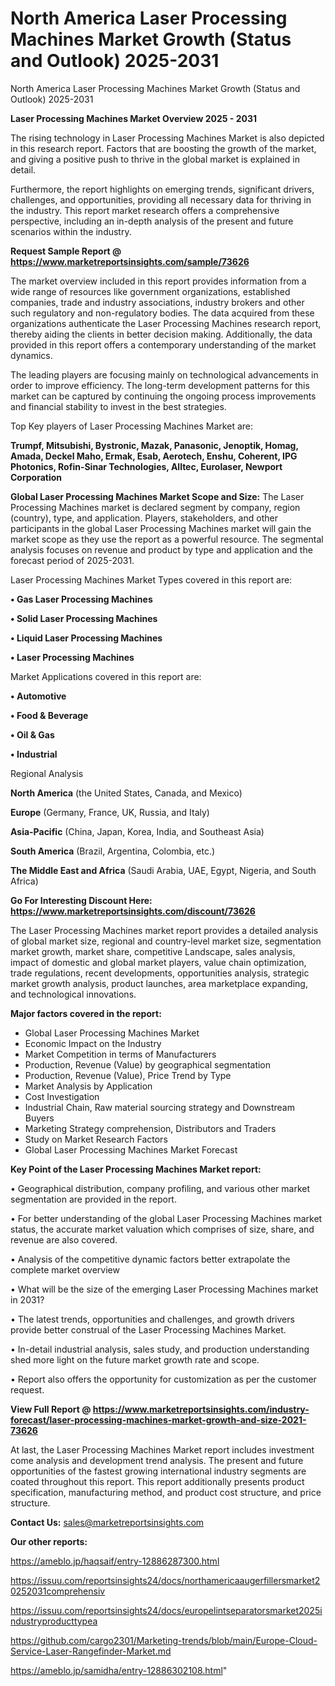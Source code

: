 # North America Laser Processing Machines Market Growth (Status and Outlook) 2025-2031
North America Laser Processing Machines Market Growth (Status and Outlook) 2025-2031

<Strong> Laser Processing Machines Market Overview 2025 - 2031</strong>

The rising technology in Laser Processing Machines Market is also depicted in this research report. Factors that are boosting the growth of the market, and giving a positive push to thrive in the global market is explained in detail.

Furthermore, the report highlights on emerging trends, significant drivers, challenges, and opportunities, providing all necessary data for thriving in the industry. This report market research offers a comprehensive perspective, including an in-depth analysis of the present and future scenarios within the industry.

<strong>Request Sample Report @ <a href=https://www.marketreportsinsights.com/sample/73626>https://www.marketreportsinsights.com/sample/73626</a></strong>

The market overview included in this report provides information from a wide range of resources like government organizations, established companies, trade and industry associations, industry brokers and other such regulatory and non-regulatory bodies. The data acquired from these organizations authenticate the Laser Processing Machines research report, thereby aiding the clients in better decision making. Additionally, the data provided in this report offers a contemporary understanding of the market dynamics.

The leading players are focusing mainly on technological advancements in order to improve efficiency. The long-term development patterns for this market can be captured by continuing the ongoing process improvements and financial stability to invest in the best strategies.

Top Key players of Laser Processing Machines Market are:

<strong>Trumpf, Mitsubishi, Bystronic, Mazak, Panasonic, Jenoptik, Homag, Amada, Deckel Maho, Ermak, Esab, Aerotech, Enshu, Coherent, IPG Photonics, Rofin-Sinar Technologies, Alltec, Eurolaser, Newport Corporation</strong>

<strong><b>Global Laser Processing Machines Market Scope and Size:</b></strong>
The Laser Processing Machines market is declared segment by company, region (country), type, and application. Players, stakeholders, and other participants in the global Laser Processing Machines market will gain the market scope as they use the report as a powerful resource. The segmental analysis focuses on revenue and product by type and application and the forecast period of 2025-2031.

Laser Processing Machines Market Types covered in this report are:

<strong>• Gas Laser Processing Machines

• Solid Laser Processing Machines

• Liquid Laser Processing Machines

• Laser Processing Machines</strong>

Market Applications covered in this report are:

<strong>• Automotive

• Food & Beverage

• Oil & Gas

• Industrial</strong> 

Regional Analysis

<strong>North America</strong> (the United States, Canada, and Mexico)

<strong>Europe</strong> (Germany, France, UK, Russia, and Italy)

<strong>Asia-Pacific</strong> (China, Japan, Korea, India, and Southeast Asia)

<strong>South America</strong> (Brazil, Argentina, Colombia, etc.)

<strong>The Middle East and Africa</strong> (Saudi Arabia, UAE, Egypt, Nigeria, and South Africa)

<strong>Go For Interesting Discount Here: <a href=https://www.marketreportsinsights.com/discount/73626>https://www.marketreportsinsights.com/discount/73626</a></strong>

The Laser Processing Machines market report provides a detailed analysis of global market size, regional and country-level market size, segmentation market growth, market share, competitive Landscape, sales analysis, impact of domestic and global market players, value chain optimization, trade regulations, recent developments, opportunities analysis, strategic market growth analysis, product launches, area marketplace expanding, and technological innovations.

<strong><b>Major factors covered in the report:</b></strong>
<ul>
  <li>Global Laser Processing Machines Market </li>
  <li>Economic Impact on the Industry</li>
  <li>Market Competition in terms of Manufacturers</li>
  <li>Production, Revenue (Value) by geographical segmentation</li>
  <li>Production, Revenue (Value), Price Trend by Type</li>
  <li>Market Analysis by Application</li>
  <li>Cost Investigation</li>
  <li>Industrial Chain, Raw material sourcing strategy and Downstream Buyers</li>
  <li>Marketing Strategy comprehension, Distributors and Traders</li>
  <li>Study on Market Research Factors</li>
  <li>Global Laser Processing Machines Market Forecast</li>
</ul>

<strong><b>Key Point of the Laser Processing Machines Market report:</b></strong>

• Geographical distribution, company profiling, and various other market segmentation are provided in the report.

• For better understanding of the global Laser Processing Machines market status, the accurate market valuation which comprises of size, share, and revenue are also covered.

• Analysis of the competitive dynamic factors better extrapolate the complete market overview

• What will be the size of the emerging Laser Processing Machines market in 2031?

• The latest trends, opportunities and challenges, and growth drivers provide better construal of the Laser Processing Machines Market.

• In-detail industrial analysis, sales study, and production understanding shed more light on the future market growth rate and scope.

• Report also offers the opportunity for customization as per the customer request.

<strong><b>View Full Report @ <a href=https://www.marketreportsinsights.com/industry-forecast/laser-processing-machines-market-growth-and-size-2021-73626>https://www.marketreportsinsights.com/industry-forecast/laser-processing-machines-market-growth-and-size-2021-73626</a></b></strong>


At last, the Laser Processing Machines Market report includes investment come analysis and development trend analysis. The present and future opportunities of the fastest growing international industry segments are coated throughout this report. This report additionally presents product specification, manufacturing method, and product cost structure, and price structure.

<strong>Contact Us:</strong>
sales@marketreportsinsights.com

<strong>Our other reports:</strong>

<a href=https://ameblo.jp/haqsaif/entry-12886287300.html>https://ameblo.jp/haqsaif/entry-12886287300.html</a>

<a href=https://issuu.com/reportsinsights24/docs/northamericaaugerfillersmarket20252031comprehensiv>https://issuu.com/reportsinsights24/docs/northamericaaugerfillersmarket20252031comprehensiv</a>

<a href=https://issuu.com/reportsinsights24/docs/europelintseparatorsmarket2025industryproducttypea>https://issuu.com/reportsinsights24/docs/europelintseparatorsmarket2025industryproducttypea</a>

<a href=https://github.com/cargo2301/Marketing-trends/blob/main/Europe-Cloud-Service-Laser-Rangefinder-Market.md>https://github.com/cargo2301/Marketing-trends/blob/main/Europe-Cloud-Service-Laser-Rangefinder-Market.md</a>

<a href=https://ameblo.jp/samidha/entry-12886302108.html>https://ameblo.jp/samidha/entry-12886302108.html</a>"
